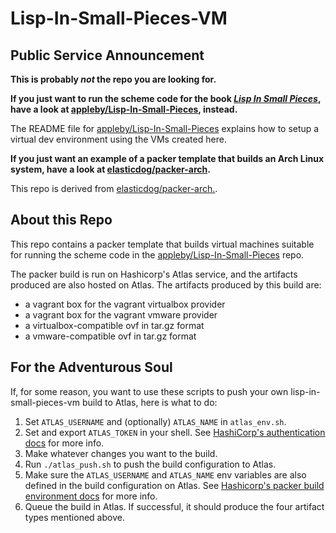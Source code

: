# Lisp-In-Small-Pieces-VM

## Public Service Announcement

**This is probably _not_ the repo you are looking for.**

**If you just want to run the scheme code for the book
[_Lisp In Small Pieces_][LiSP], have a look at
[appleby/Lisp-In-Small-Pieces][appleby-LiSP], instead.**

The README file for [appleby/Lisp-In-Small-Pieces][appleby-LiSP]
explains how to setup a virtual dev environment using the VMs created
here.

**If you just want an example of a packer template that builds an
Arch Linux system, have a look at
[elasticdog/packer-arch][packer-arch].**

This repo is derived from [elasticdog/packer-arch.][packer-arch].


## About this Repo

This repo contains a packer template that builds virtual machines
suitable for running the scheme code in the
[appleby/Lisp-In-Small-Pieces][appleby-LiSP] repo.

The packer build is run on Hashicorp's Atlas service, and the
artifacts produced are also hosted on Atlas. The artifacts produced by
this build are:

- a vagrant box for the vagrant virtualbox provider
- a vagrant box for the vagrant vmware provider
- a virtualbox-compatible ovf in tar.gz format
- a vmware-compatible ovf in tar.gz format


## For the Adventurous Soul

If, for some reason, you want to use these scripts to push your own
lisp-in-small-pieces-vm build to Atlas, here is what to do:

1. Set `ATLAS_USERNAME` and (optionally) `ATLAS_NAME` in
   `atlas_env.sh`.
2. Set and export `ATLAS_TOKEN` in your shell. See
   [HashiCorp's authentication docs][hashicorp-auth] for more info.
3. Make whatever changes you want to the build.
4. Run `./atlas_push.sh` to push the build configuration to Atlas.
5. Make sure the `ATLAS_USERNAME` and `ATLAS_NAME` env variables are
   also defined in the build configuration on Atlas. See
   [Hashicorp's packer build environment docs][hashicorp-build-env]
   for more info.
6. Queue the build in Atlas. If successful, it should produce the four
   artifact types mentioned above.

[appleby-LiSP]: https://github.com/appleby/Lisp-In-Small-Pieces
[LiSP]: http://pagesperso-systeme.lip6.fr/Christian.Queinnec/WWW/LiSP.html
[packer-arch]: https://github.com/elasticdog/packer-arch
[hashicorp-auth]: https://atlas.hashicorp.com/help/user-accounts/authentication
[hashicorp-build-env]: https://atlas.hashicorp.com/help/packer/builds/build-environment
